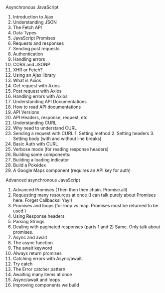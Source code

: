 Asynchronous JavaScript
1. Introduction to Ajax
2. Understanding JSON
3. The Fetch API
4. Data Types
5. JavaScript Promises
6. Requests and responses
7. Sending post requests
8. Authentication
9. Handling errors
10. CORS and JSONP
11. XHR or Fetch?
12. Using an Ajax library
  1. What is Axios
  2. Get request with Axios
  3. Post request with Axios
  4. Handling errors with Axios
13. Understanding API Documentations
  1. How to read API documentations
  2. API Versions
  3. API Headers, response, request, etc
14. Understanding CURL
  1. Why need to understand CURL
  2. Sending a request with CURL
    1. Setting method
    2. Setting headers
    3. Setting body (with and without line breaks)
  3. Basic Auth with CURL
  4. Verbose mode (for reading response headers)
15. Building some components:
  1. Building a loading indicator
  2. Build a Pokédex
  3. A Google Maps component (requires an API key for auth)

Advanced asynchronous JavaScript
1. Advanced Promises (Then then then chain. Promise.all)
2. Requesting many resources at once (I can talk purely about Promises here. Forget Callbacks! Yay!)
3. Promises and loops (for loop vs map. Promises must be returned to be used )
4. Using Response headers
5. Parsing Strings
6. Dealing with paginated responses (parts 1 and 2) Same. Only talk about promises.
7. Async and await
  1. The async function
  2. The await keyword
  3. Always return promises
8. Catching errors with Async/await.
  1. Try catch
  2. The Error catcher pattern
9. Awaiting many items at once
10. Async/await and loops
11. Improving components we build